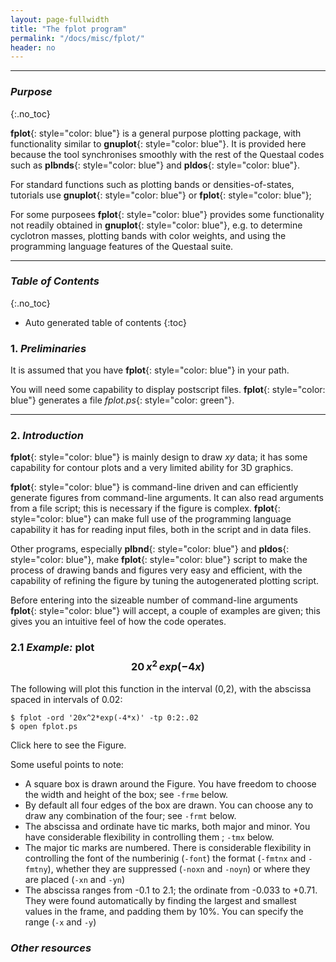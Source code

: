 ```yaml
---
layout: page-fullwidth
title: "The fplot program"
permalink: "/docs/misc/fplot/"
header: no
---
```

_____________________________________________________________


### _Purpose_
{:.no_toc}

**fplot**{: style="color: blue"} is a general purpose plotting package, with functionality similar to **gnuplot**{: style="color: blue"}.
It is provided here because the tool synchronises smoothly with the rest of the Questaal codes such as **plbnds**{: style="color: blue"}
and **pldos**{: style="color: blue"}.  

For standard functions such as plotting bands or densities-of-states, tutorials use **gnuplot**{: style="color: blue"} or **fplot**{: style="color: blue"};

For some purposees **fplot**{: style="color: blue"} provides some functionality not readily obtained in **gnuplot**{: style="color: blue"}, e.g.
to determine cyclotron masses, plotting bands with color weights, and using the programming language features of the Questaal suite.

_____________________________________________________________

### _Table of Contents_
{:.no_toc}
*  Auto generated table of contents
{:toc}  

### 1. _Preliminaries_

It is assumed that you have **fplot**{: style="color: blue"} in your path.  

You will need some capability to display postscript files.   **fplot**{: style="color: blue"} generates a file _fplot.ps_{: style="color: green"}.

_____________________________________________________________

### 2. _Introduction_

**fplot**{: style="color: blue"} is mainly design to draw _xy_ data; it has some capability for contour plots and a very limited ability
for 3D graphics.

**fplot**{: style="color: blue"} is command-line driven and can efficiently generate figures from command-line arguments.  It can also read
arguments from a file script; this is necessary if the figure is complex.  **fplot**{: style="color: blue"} can make full use of the programming
language capability it has for reading input files, both in the script and in data files.

Other programs, especially **plbnd**{: style="color: blue"} and **pldos**{: style="color: blue"}, make **fplot**{: style="color: blue"}
script to make the process of drawing bands and figures very easy and efficient, with the capability of refining the figure by tuning the
autogenerated plotting script.

Before entering into the sizeable number of command-line arguments **fplot**{: style="color: blue"} will accept, 
a couple of examples are given; this gives you an intuitive feel of how the code operates.

### 2.1 _Example:_ plot $$20\,x^2\,exp(-4x)$$

The following will plot this function in the interval (0,2), with the abscissa spaced in intervals of 0.02:

    $ fplot -ord '20x^2*exp(-4*x)' -tp 0:2:.02
    $ open fplot.ps 

Click here to see the Figure.

Some useful points to note:

+ A square box is drawn around the Figure.  You have freedom to choose the width and height of the box; see `-frme` below.
+ By default all four edges of the box are drawn.  You can choose any to draw any combination of the four; see `-frmt` below.
+ The abscissa and ordinate have tic marks, both major and minor.  You have considerable flexibility in controlling them ; `-tmx` below.
+ The major tic marks are numbered.  There is considerable flexibility in controlling the font of the numberinig (`-font`) 
  the format (`-fmtnx` and `-fmtny`), whether they are suppressed (`-noxn` and `-noyn`) or where they are placed
  (`-xn` and `-yn`)
+ The abscissa ranges from -0.1 to 2.1; the ordinate from -0.033 to +0.71. They were found automatically by finding the largest and smallest
  values in the frame, and padding them by 10%.
You can specify the range (`-x` and `-y`)


### _Other resources_


